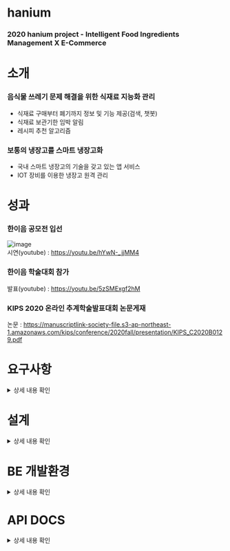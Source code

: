 # hanium
### 2020 hanium project - Intelligent Food Ingredients Management X E-Commerce  
  
# 소개  
### 음식물 쓰레기 문제 해결을 위한 식재료 지능화 관리
  * 식재료 구매부터 폐기까지 정보 및 기능 제공(검색, 챗봇)
  * 식재료 보관기한 임박 알림
  * 레시피 추천 알고리즘
### 보통의 냉장고를 스마트 냉장고화
  * 국내 스마트 냉장고의 기술을 갖고 있는 앱 서비스
  * IOT 장비를 이용한 냉장고 원격 관리

# 성과  
### 한이음 공모전 입선 
![image](https://user-images.githubusercontent.com/67588446/111149024-b0734180-85cf-11eb-9d20-bc86fe457f88.png)  
시연(youtube) : https://youtu.be/hYwN-_jjMM4
### 한이음 학술대회 참가
발표(youtube) : https://youtu.be/5zSMExgf2hM  
### KIPS 2020 온라인 추계학술발표대회 논문게재
논문 : https://manuscriptlink-society-file.s3-ap-northeast-1.amazonaws.com/kips/conference/2020fall/presentation/KIPS_C2020B0129.pdf  

# 요구사항
<details>
  <summary>상세 내용 확인</summary>
  <div markdown="1">
    
### S/W
| 기능 | 설명 |
| --------------- | -------------------------------------------------- |
|보관기한 확인|보관기한 임박한 식재료의 목록을 확인|
|보관기한 임박 알림|보관기한 임박한 식재료 푸시 알림|
|장바구니에 식재료 추가|이커머스 사이트에 검색 및 구매 링크 연결|
|레시피 CRUD|레시피 등록, 검색, 수정, 삭제|
|레시피 추천|식재료 보관기한과 추천 알고리즘에 기반한 레시피 추천|
|식재료 검색|사용자가 원하는 식재료 검색|
|식재료 정보|사용자가 원하는 식재료의 정보 제공|
|AI 챗봇|사용자가 원하는 질문을 입력하면 그에 맞는 응답을 제공하는 챗봇|
|회원정보 관리|회원가입, 로그인, 회원정보 수정, 알림 설정|

### H/W
| 기능 | 설명 |
| --------------- | -------------------------------------------------- |
|냉장고 내부 온도 측정|온도 센서를 통해 냉장고 내부 온도 측정|
|냉장고 내부 습도 측정|습도 센서를 통해 냉장고 내부 습도 측정|
|냉장고 내부 확인|카메라 모듈을 통해 냉장고 내부 확인|
|웹 서버 연결|웹 서버와 연동하여 통신하고, 각 센서로부터 측정 값을 수신|

  </div>
</details>

# 설계
<details>
  <summary>상세 내용 확인</summary>
  <div markdown="1">
    
### 1. S/W
![image](https://user-images.githubusercontent.com/67588446/111154477-9c7f0e00-85d6-11eb-910c-fa350920ef6a.png)
### 2. H/W
![image](https://user-images.githubusercontent.com/67588446/111154512-a4d74900-85d6-11eb-9773-dd0cada70bfb.png)
### 3. 서비스흐름도
![image](https://user-images.githubusercontent.com/67588446/111154553-ae60b100-85d6-11eb-968f-a947ceb3ea2c.png)

  </div>
</details>

# BE 개발환경
<details>
  <summary>상세 내용 확인</summary>
  <div markdown="1">
    
| 구분 | 개발환경 | 개발도구 | 개발언어 |
| ----- | --------- | --------- | --------- |
|Server|VSCode|Node.js|JavaScript|
|DB|HeidiSQL|MySQL|MySQL|
|\*CF|Pycharm|-|Python|

\*CF : Collaborative Filtering

  </div>
</details>


# API DOCS
<details>
  <summary>상세 내용 확인</summary>
  <div markdown="1">
    
* USER
  * [[POST] 회원가입](https://github.com/owenyi/hanium/wiki/%5BPOST%5D-회원가입)
  * [[POST] 로그인](https://github.com/owenyi/hanium/wiki/%5BPOST%5D-로그인)

* INGREDIENTS
  * [[GET] 식재료](https://github.com/owenyi/hanium/wiki/%5BGET%5D-식재료)
  * [[GET] 식재료상세](https://github.com/owenyi/hanium/wiki/%5BGET%5D-식재료상세)
  * [[GET] 식재료검색](https://github.com/owenyi/hanium/wiki/%5BGET%5D-식재료검색)
  * [[POST] 냉장고넣기](https://github.com/owenyi/hanium/wiki/%5BPOST%5D-냉장고넣기)
  * [[POST] 장바구니넣기](https://github.com/owenyi/hanium/wiki/%5BPOST%5D-장바구니넣기)

* RECIPE
  * [[GET] 레시피](https://github.com/owenyi/hanium/wiki/%5BGET%5D-레시피)
  * [[GET] 레시피상세](https://github.com/owenyi/hanium/wiki/%5BGET%5D-레시피상세)
  * [[GET] 추천레시피](https://github.com/owenyi/hanium/wiki/%5BGET%5D-추천레시피)
  * [[POST] 레시피작성](https://github.com/owenyi/hanium/wiki/%5BPOST%5D-레시피작성)
  * [[GET] 레시피검색](https://github.com/owenyi/hanium/wiki/%5BGET%5D-레시피검색)
  * [[GET] rating](https://github.com/owenyi/hanium/wiki/%5BGET%5D-rating)
  * [[POST] rating](https://github.com/owenyi/hanium/wiki/%5BPOST%5D-rating)
  * [[POST] 레시피에서장바구니](https://github.com/owenyi/hanium/wiki/%5BPOST%5D-레시피에서장바구니)

* REFRIGERATOR
  * [[GET] 냉장고](https://github.com/owenyi/hanium/wiki/%5BGET%5D-냉장고)
  * [[GET] 임박식재료](https://github.com/owenyi/hanium/wiki/%5BGET%5D-임박식재료)
* BASKET
  * [[GET] 장바구니](https://github.com/owenyi/hanium/wiki/%5BGET%5D-장바구니)
  * [[POST] 장바구니에서냉장고](https://github.com/owenyi/hanium/wiki/%5BPOST%5D-장바구니에서냉장고)

* CRAWLING
  * [[GET] SSG](https://github.com/owenyi/hanium/wiki/%5BGET%5D-SSG)

* IOT
  * [[GET] 온습도](https://github.com/owenyi/hanium/wiki/%5BGET%5D-온습도)
  * [[GET] 냉장고내부](https://github.com/owenyi/hanium/wiki/%5BGET%5D-냉장고내부)

* CHATBOT
  * [[GET] 챗봇](https://github.com/owenyi/hanium/wiki/%5BGET%5D-챗봇)

  </div>
</details>
